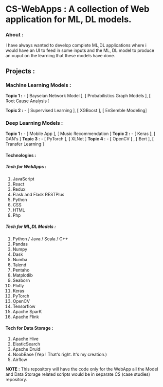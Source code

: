 # CS-WebApps : A collection of Web application for ML, DL models.

### About : 
I have always wanted to develop complete ML,DL applications where i would have an UI to feed in some inputs and the ML, DL model to produce an ouput on the learning that these models have done.

## Projects :
### Machine Learning Models : 
**Topic 1 :** 
    - [ Bayseian Network Model ], [ Probabilistics Graph Models ], [ Root Cause Analysis ]

**Topic 2 :** 
    - [ Supervised Learning ], [ XGBoost ], [ EnSemble Modeling]


### Deep Learning Models : 
**Topic 1 :**
    - [ Mobile App ], [ Music Recommendation ]
**Topic 2 :**
    - [ Keras ], [ GAN's ]
**Topic 3 :**
    - [ PyTorch ], [ XLNet ]
**Topic 4 :**
    - [ OpenCV ] , [ Bert ], [ Transfer Learning ]

#### Technologies : 

##### Tech for WebApps : 

1. JavaScript
2. React
3. Redux
4. Flask and Flask RESTPlus
5. Python
6. CSS
7. HTML
8. Php

##### Tech for ML,DL Models : 

1. Python / Java / Scala / C++
2. Pandas
3. Numpy
4. Dask
5. Numba
6. Talend
7. Pentaho
8. Matplotlib
9. Seaborn
10. Plotly
11. Keras
12. PyTorch
13. OpenCV
14. Tensorflow
15. Apache SparK
16. Apache Flink

#### Tech for Data Storage : 

1. Apache Hive
2. ElasticSearch
3. Apache Druid
4. NoobBase (Yep ! That's right. It's my creation.)
5. Airflow


**NOTE :** This repository will have the code only for the WebApp all the Model and Data Storage related scripts would be in separate CS (case studies) repository. 

